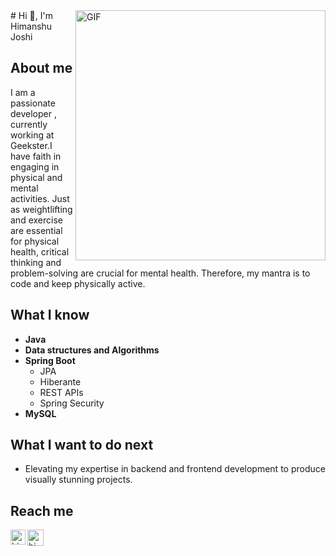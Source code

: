 
<img align="right" alt="GIF" src="https://media3.giphy.com/media/RbDKaczqWovIugyJmW/giphy.gif" width="400" />
# Hi 👋, I'm Himanshu Joshi

## About me
I am a passionate developer , currently working at Geekster.I have faith in engaging in physical and mental activities. Just as weightlifting and exercise are essential for physical health, critical thinking and problem-solving are crucial for mental health. Therefore, my mantra is to code and keep physically active.

 ## What I know
- **Java**
- **Data structures and Algorithms**
- **Spring Boot**
  - JPA
  - Hiberante
  - REST APIs
  - Spring Security
- **MySQL**

## What I want to do next
- Elevating my expertise in backend and frontend development to produce visually stunning projects.

## Reach me 
<a href="https://www.linkedin.com/in/001-himanshu-joshi/">
    <img align="left" alt="himanshu joshi | Linkedin" width="24px" src="https://github.com/TheDudeThatCode/TheDudeThatCode/blob/master/Assets/Linkedin.svg" />
  </a>
  
  <a href="mailto:himanshujoshigp@gmail.com">
    <img align="left" alt="himanshu joshi | Gmail" width="26px" src="https://github.com/TheDudeThatCode/TheDudeThatCode/blob/master/Assets/Gmail.svg" />
  </a>
